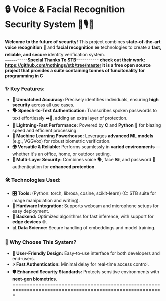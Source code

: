 # 🔒 Voice & Facial Recognition Security System 🧠🎙️📸  

**Welcome to the future of security!** This project combines **state-of-the-art voice recognition** 🎤 and **facial recognition** 🖼️ technologies to create a **fast, reliable, and secure** identity verification system.  
**-----------Special Thanks To STB-----------**
**check out their work: https://github.com/nothings/stb/tree/master
it is a free open source project that provides a suite containing tonnes of funcitonality for programming in C**
### ✨ **Key Features:**  
- **🎯 Unmatched Accuracy:** Precisely identifies individuals, ensuring **high security** across all use cases.  
- **🗣️ Speech-to-Text Authentication:** Transcribes spoken passwords to text effortlessly ➡️📝, adding an extra layer of protection.  
- **🚀 Lightning-Fast Performance:** Powered by **C** and **Python** 🐍 for blazing speed and efficient processing.  
- **🤖 Machine Learning Powerhouse:** Leverages **advanced ML models** (e.g., VGGVox) for robust biometric verification.  
- **🌍 Versatile & Reliable:** Performs seamlessly in **varied environments** — whether it's an office, home, or outdoor setting.  
- **🔐 Multi-Layer Security:** Combines voice 🗣️, face 🖼️, and password 🔑 authentication for **enhanced protection**.  

### 🛠️ **Technologies Used:**  
- **🎛️ Tools:** (Python: torch, librosa, cosine, scikit-learn) (C: STB suite for image manipulation and writing).  
- **🎥 Hardware Integration:** Supports webcam and microphone setups for easy deployment.  
- **💾 Backend:** Optimized algorithms for fast inference, with support for **edge devices** 🌐.  
- **📊 Data Science:** Secure handling of embeddings and model training.  

### 🌟 **Why Choose This System?**  
- **🤝 User-Friendly Design:** Easy-to-use interface for both developers and end-users.  
- **⚡ Fast Authentication:** Minimal delay for real-time access control.  
- **🛡️ Enhanced Security Standards:** Protects sensitive environments with **next-gen biometrics**.  
=======================================================================================================
